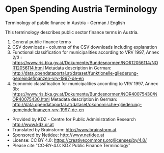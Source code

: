 # Open Spending Austria Terminology
Terminology of public finance in Austria - German / English

This terminology describes public sector finance terms in Austria.

1. General public finance terms
2. CSV downloads - columns of the CSV downloads including explanation
2. Functional classification for municipalities according to VRV 1997, Annex 2/3 : https://www.ris.bka.gv.at/Dokumente/Bundesnormen/NOR12056114/NOR12056114.html 
Metadata description in German: http://data.opendataportal.at/dataset/funktionelle-gliederung-gemeindefinanzen-vrv-1997-de-en
3. Economic classification for municipalities according to VRV 1997, Annex 3b: https://www.ris.bka.gv.at/Dokumente/Bundesnormen/NOR40075430/NOR40075430.html
Metadata description in German: http://data.opendataportal.at/dataset/okonomische-gliederung-gemeindefinanzen-vrv-1997-de-en

* Provided by KDZ - Centre for Public Administration Research http://www.kdz.or.at
* Translated by Brainstorm: http://www.brainstorm.at
* Sponsored by Netidee: http://www.netidee.at
* License: CC BY 4.0: https://creativecommons.org/licenses/by/4.0/
* Please cite "CC-BY-4.0: KDZ Public Finance Terminology"
